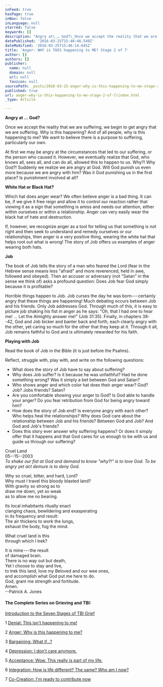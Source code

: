 ```yaml
---
inFeed: true
hasPage: true
inNav: false
inLanguage: null
starred: false
keywords: []
description: "Angry at\_… God?\_Once we accept the reality that we are suffering, we begin to get angry that we are suffering. Why is this happening? And of all people, why is this happening to me? We want to believe there is a purpose to suffering, particularly our own."
datePublished: '2016-03-25T15:46:46.549Z'
dateModified: '2016-03-25T15:46:14.645Z'
title: 'Anger: WHY is THIS happening to ME? Stage 2 of 7'
author: []
authors: []
publisher:
  name: null
  domain: null
  url: null
  favicon: null
sourcePath: _posts/2016-03-25-anger-why-is-this-happening-to-me-stage-2-of-7.md
published: true
url: anger-why-is-this-happening-to-me-stage-2-of-7/index.html
_type: Article

---
```

**Angry at ... God?**

Once we accept the reality that we are suffering, we begin to get angry that we are suffering. Why is this happening? And of all people, why is this happening to me? We want to believe there is a purpose to suffering, particularly our own.

At first we may be angry at the circumstances that led to our suffering, or the person who caused it. However, we eventually realize that God, who knows all, sees all, and can do all, allowed this to happen to us. Why?! Why God?! Suddenly we realize we are angry at God. Will God punish us even more because we are angry with him? Was it God punishing us in the first place? Is punishment involved at all?

**White Hat or Black Hat?**

Which hat does anger wear? We often believe anger is a bad thing. It can be, if we give it free reign and allow it to control our reaction rather that viewing it as a sign that something is amiss and needs our attention, either within ourselves or within a relationship. Anger can very easily wear the black hat of hate and destruction.

If, however, we recognize anger as a tool for telling us that something is not right and then seek to understand and remedy ourselves or our relationships, then anger is a very positive thing, wearing the white hat that helps root out what is wrong! The story of Job offers us examples of anger wearing both hats.

**Job**

The book of Job tells the story of a man who feared the Lord (fear in the Hebrew sense means less "afraid" and more reverenced, held in awe, followed and obeyed). Then an accuser or adversary (not "Satan" in the sense we think of) asks a profound question: Does Job fear God simply because it is profitable?

Horrible things happen to Job. Job curses the day he was born --- certainly angry that these things are happening! Much debating occurs between Job and his friends. Only Job addresses God. Through much of this, it is easy to picture job shaking his fist in anger as he says: "Oh, that I had one to hear me! ... Let the Almighty answer me!" (Job 31:35). Finally, in chapters 38--42, God and Job bicker and banter back and forth, each clearly angry with the other, yet caring so much for the other that they keep at it. Through it all, Job remains faithful to God and is ultimately rewarded for his faith.

**Playing with Job**

Read the book of Job in the Bible (it is just before the Psalms).

Reflect, struggle with, play with, and write on the following questions:

* What does the story of Job have to say about suffering?
* Why does Job suffer? Is it because he was unfaithful? Had he done something wrong? Was it simply a bet between God and Satan?
* Who shows anger and which color hat does their anger wear? God? Job? Jobs friends? Satan?
* Are you comfortable showing your anger to God? Is God able to handle your anger? Do you fear retribution from God for being angry toward him?
* How does the story of Job end? Is everyone angry with each other? Who helps heal the relationships? Why does God care about the relationship between Job and his friends? Between God and Job? And God and Job's friends?
* Does this story ever answer why suffering happens? Or does it simply offer that it happens and that God cares for us enough to be with us and guide us through our suffering?

Cruel Land  
05--15--2003  
_To shake our fist at God and demand to know "why?!" is to love God. To be angry yet act demure is to deny God._

Why so cruel, bitter, and hard, Lord?  
Why must I travel this bloody blasted land?  
With gravity so strong as to  
draw me down, yet so weak  
as to allow me no bearing.

Its local inhabitants ritually enact  
clanging chaos, bewildering and exasperating  
in its frequency and result:  
The air thickens to work the lungs,  
exhaust the body, fog the mind.

What cruel land is this  
through which I trek?

It is mine --- the result  
of damaged brain.  
There is no way out but death,  
Yet I choose to stay and live,  
to trek this land, love my Beloved and our wee ones,  
and accomplish what God put me here to do.  
God, grant me strength and fortitude.  
Amen.  
--Patrick A. Jones

#### The Complete Series on Grieving and TBI:

[Introduction to the Seven Stages of TBI Grief][0]

1 [Denial: This isn't happening to me!][1]

2 [Anger: Why is this happening to me?][2]

3 [Bargaining: What if...?][3]

4 [Depression: I don't care anymore.][4]

5 [Acceptance: Wow. This really is part of my life.][5]

6 [Integration: How is life different? The same? Who am I now?][6]

7 [Co-Creation: I'm ready to contribute now][7]

[0]: https://mindyourheadcoop.org/grieving-a-tbi-to-heal-a-tbi-6cc53ad2305e#.f89syomyv
[1]: https://mindyourheadcoop.org/denial-this-is-not-happening-to-me-stage-1-of-7-2b59544b8929#.c37jerhio
[2]: https://mindyourheadcoop.org/anger-why-is-this-happening-to-me-stage-2-of-7-ac1f7a92ec91#.d050tgwx3
[3]: https://mindyourheadcoop.org/bargaining-what-if-stage-3-of-7-ead42c5bd4fb#.b5lnl73de
[4]: https://mindyourheadcoop.org/depression-i-don-t-care-anymore-stage-4-of-7-12e938915b4d#.blsz029oq
[5]: https://medium.com/@DeaconPatrick/acceptance-wow-this-really-is-part-of-my-life-stage-5-of-7-586af3628085#.h13cmmtlh
[6]: https://medium.com/@DeaconPatrick/integration-how-is-life-different-the-same-who-am-i-now-stage-6-of-7-526a1b19890c#.opbev8fhq
[7]: https://medium.com/@DeaconPatrick/co-creation-i-m-ready-to-contribute-now-stage-7-of-7-5b9477e60148#.vt81kmnq0